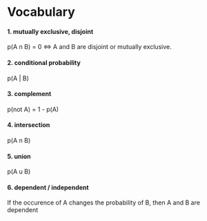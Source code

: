 # Vocabulary

#### 1. mutually exclusive, disjoint

p(A n B) = 0 <=> A and B are disjoint or mutually exclusive.

#### 2. conditional probability

p(A | B)

#### 3. complement
  
p(not A) = 1 - p(A)

#### 4. intersection

p(A n B)

#### 5. union

p(A u B)

#### 6. dependent / independent

If the occurence of A changes the probability of B, then A and B are dependent
